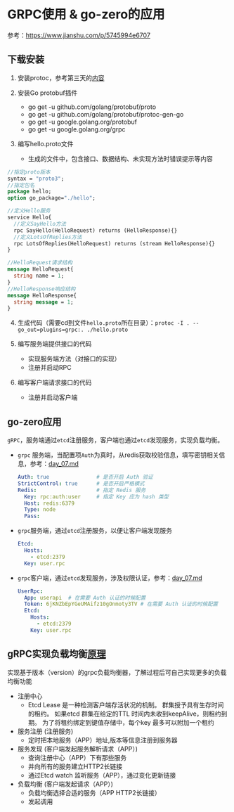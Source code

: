 # GRPC使用 & go-zero的应用
参考：https://www.jianshu.com/p/5745994e6707

## 下载安装
1. 安装protoc，参考第三天的[内容](day_03.md)
2. 安装Go protobuf插件
   - go get -u github.com/golang/protobuf/proto
   - go get -u github.com/golang/protobuf/protoc-gen-go
   - go get -u google.golang.org/protobuf
   - go get -u google.golang.org/grpc
   
3. 编写hello.proto文件
   - 生成的文件中，包含接口、数据结构、未实现方法时错误提示等内容
```protobuf
//指定proto版本
syntax = "proto3";
//指定包名
package hello;
option go_package="./hello";

//定义Hello服务
service Hello{
  //定义SayHello方法
  rpc SayHello(HelloRequest) returns (HelloResponse){}
  //定义LotsOfReplies方法
  rpc LotsOfReplies(HelloRequest) returns (stream HelloResponse){}
}

//HelloRequest请求结构
message HelloRequest{
  string name = 1;
}
//HelloResponse响应结构
message HelloResponse{
  string message = 1;
}
```
4. 生成代码（需要cd到文件`hello.proto`所在目录）：`protoc -I . --go_out=plugins=grpc:. ./hello.proto`
5. 编写服务端提供接口的代码
   - 实现服务端方法（对接口的实现）
   - 注册并启动RPC
   
6. 编写客户端请求接口的代码
   - 注册并启动客户端
   
## go-zero应用
`gRPC`，服务端通过`etcd`注册服务，客户端也通过`etcd`发现服务，实现负载均衡。
- `grpc` 服务端，当配置项`Auth`为真时，从redis获取校验信息，填写密钥相关信息，参考：[day_07.md](day_07.md)
   ```yaml
   Auth: true               # 是否开启 Auth 验证
   StrictControl: true      # 是否开启严格模式
   Redis:                   # 指定 Redis 服务
     Key: rpc:auth:user     # 指定 Key 应为 hash 类型
     Host: redis:6379
     Type: node
     Pass:
   ```
  
- `grpc`服务端，通过`etcd`注册服务，以便让客户端发现服务
   ```yaml
   Etcd:
     Hosts:
       - etcd:2379
     Key: user.rpc
   ```
  
- `grpc`客户端，通过`etcd`发现服务，涉及权限认证，参考：[day_07.md](day_07.md)
   ```yaml
   UserRpc:
     App: userapi  # 在需要 Auth 认证的时候配置
     Token: 6jKNZbEpYGeUMAifz10gOnmoty3TV # 在需要 Auth 认证的时候配置
     Etcd:
       Hosts:
         - etcd:2379
       Key: user.rpc
   ```
  
## gRPC实现负载均衡[原理](https://www.jianshu.com/p/17a9373546a4)
实现基于版本（version）的grpc负载均衡器，了解过程后可自己实现更多的负载均衡功能
- 注册中心
    - Etcd Lease 是一种检测客户端存活状况的机制。 群集授予具有生存时间的租约。 如果etcd 群集在给定的TTL 时间内未收到keepAlive，则租约到期。 为了将租约绑定到键值存储中，每个key 最多可以附加一个租约
- 服务注册 (注册服务)
    - 定时把本地服务（APP）地址,版本等信息注册到服务器
- 服务发现 (客户端发起服务解析请求（APP）)
    - 查询注册中心（APP）下有那些服务
    - 并向所有的服务建立HTTP2长链接
    - 通过Etcd watch 监听服务（APP），通过变化更新链接
- 负载均衡 (客户端发起请求（APP）)
    - 负载均衡选择合适的服务（APP HTTP2长链接）
    - 发起调用